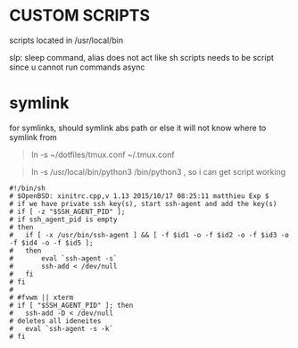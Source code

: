 
# CUSTOM SCRIPTS
scripts located in /usr/local/bin

slp: sleep command, alias does not act like sh scripts
needs to be script since u cannot run commands async

# symlink

for symlinks, should symlink abs path or else it will not know where to symlink from

> ln -s ~/dotfiles/tmux.conf ~/.tmux.conf

> ln -s /usr/local/bin/python3 /bin/python3 , so i can get script working

```
#!/bin/sh
# $OpenBSD: xinitrc.cpp,v 1.13 2015/10/17 08:25:11 matthieu Exp $
# if we have private ssh key(s), start ssh-agent and add the key(s)
# if [ -z "$SSH_AGENT_PID" ];
# if ssh_agent_pid is empty
# then
# 	if [ -x /usr/bin/ssh-agent ] && [ -f $id1 -o -f $id2 -o -f $id3 -o -f $id4 -o -f $id5 ];
# 	then
# 		eval `ssh-agent -s`
# 		ssh-add < /dev/null
# 	fi
# fi
# 
# #fvwm || xterm
# if [ "$SSH_AGENT_PID" ]; then
# 	ssh-add -D < /dev/null
# deletes all ideneites
# 	eval `ssh-agent -s -k`
# fi
```

